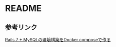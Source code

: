 # README

## 参考リンク
[Rails 7 + MySQLの環境構築をDocker composeで作る](https://qiita.com/croquette0212/items/7b99d9339fd773ddf20b)
